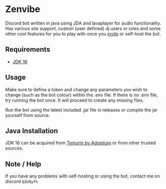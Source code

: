 # Zenvibe

Discord bot written in java using JDA and lavaplayer for audio functionality. Has various site support, custom (user defined)
dj users or roles and some other cool features for you to play with once you [invite](http://zenvibe.ddns.net/) or self-host the bot.

## Requirements

* [JDK 16](https://adoptium.net/temurin/releases/?version=16&package=jdk)

## Usage

Make sure to define a token and change any parameters you wish to change (such as the bot colour) within the .env file.
If there is no .env file, try running the bot once. It will proceed to create any missing files.

Run the bot using the latest included .jar file in releases or compile the jar yourself from source.

## Java Installation

JDK 16 can be acquired from [Temurin by Adoptium](https://adoptium.net/temurin/releases/?version=16&package=jdk) or from other trusted sources.

## Note / Help

If you have any problems with self-hosting or using the bot, contact me on discord `@ZeNyfh`
